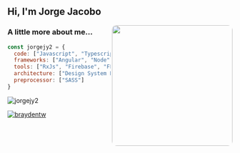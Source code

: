 <h2> Hi, I'm Jorge Jacobo</h2>

<img style="border-radius: 10px" align='right' src="https://i.pinimg.com/originals/e4/26/70/e426702edf874b181aced1e2fa5c6cde.gif" width="270">

### A little more about me...  

```javascript
const jorgejy2 = {
  code: ["Javascript", "Typescript","Dart", "Java", "HTML/CSS"],
  frameworks: ["Angular", "Node", "Spring"],
  tools: ["RxJs", "Firebase", "FLutter", "Android", "Docker", "Linux"],
  architecture: ["Design System Pattern", "MVC", "MVVM"],
  preprocessor: ["SASS"]
}
```
<p>
   <img align="center" src="https://github-readme-stats.vercel.app/api?username=jorgejy2&show_icons=true" alt="jorgejy2" />
</p>

<p> <a href="https://github.com/ryo-ma/github-profile-trophy"><img src="https://github-profile-trophy.vercel.app/?username=jorgejy2" alt="braydentw" /></a> </p>

